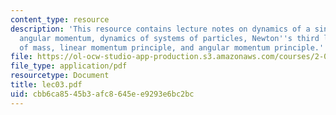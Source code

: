 ```yaml
---
content_type: resource
description: 'This resource contains lecture notes on dynamics of a single particle:
  angular momentum, dynamics of systems of particles, Newton''s third law, center
  of mass, linear momentum principle, and angular momentum principle.'
file: https://ol-ocw-studio-app-production.s3.amazonaws.com/courses/2-003j-dynamics-and-control-i-spring-2007/cbb6ca8545b3afc8645ee9293e6bc2bc_lec03.pdf
file_type: application/pdf
resourcetype: Document
title: lec03.pdf
uid: cbb6ca85-45b3-afc8-645e-e9293e6bc2bc
---
```

